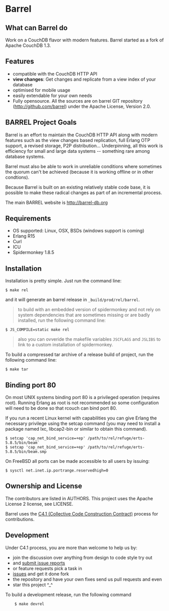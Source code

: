 # Barrel

## What can Barrel do

Work on a CouchDB flavor with modern features. Barrel started as a fork of
Apache CouchDB 1.3.

## Features

- compatible with the CouchDB HTTP API
- **view changes**: Get changes and replicate from a view index of your database
- optimised for mobile usage
- easily extendable for your own needs
- Fully opensource. All the sources are on barrel GIT repository
  (http://github.com/barrel) under the Apache License, Version 2.0.


## BARREL Project Goals

Barrel is an effort to maintain the CouchDB HTTP API along with modern features
such as the view changes based replication, full Erlang OTP support, a revised
storage, P2P distribution... Underpinning, all this work is efficiency for
small and large data systems -- something rare among database systems.

Barrel must also be able to work in unreliable conditions where sometimes the
quorum can't be achieved (because it is working offline or in other
condtions).

Because Barrel is built on an existing relatively stable code base, it is
possible to make these radical changes as part of an incremental process.




The main BARREL website is http://barrel-db.org

## Requirements

- OS supported: Linux, OSX, BSDs (windows support is coming)
- Erlang R15
- Curl
- ICU
- Spidermonkey 1.8.5


## Installation

Installation is pretty simple. Just run the command line:

    $ make rel

and it will generate an barrel release in `_build/prod/rel/barrel`. 

> to build with an embedded version of spidermonkey and not rely on system dependencies that are sometimes missing or are badly installed, run the following command line:

    $ JS_COMPILE=static make rel

> also you can ovveride the makefile variables `JSCFLAGS` and `JSLIBS` to link to a custom installation of spidermonkey.


To build a compressed tar archive of a release build of project, run the
following command line:

    $ make tar

## Binding port 80

On most UNIX systems binding port 80 is a privileged operation (requires
root). Running Erlang as root is not recommended so some configuration
will need to be done so that rcouch can bind port 80.

If you run a recent Linux kernel with capabilities you can give Erlang
the necessary privilege using the setcap command (you may need to install a
package named lxc, libcap2-bin or similar to obtain this command).

    $ setcap 'cap_net_bind_service=+ep' /path/to/rel/refuge/erts-5.8.5/bin/beam`
    $ setcap 'cap_net_bind_service=+ep' /path/to/rel/refuge/erts-5.8.5/bin/beam.smp

On FreeBSD all ports can be made accessible to all users by issuing:

    $ sysctl net.inet.ip.portrange.reservedhigh=0


## Ownership and License

The contributors are listed in AUTHORS. This project uses the Apache License 2
license, see LICENSE.

Barrel uses the [C4.1 (Collective Code Construction
Contract)](http://rfc.zeromq.org/spec:22) process for contributions.

## Development

Under C4.1 process, you are more than welcome to help us by:

* join the discussion over anything from design to code style try out
* and [submit issue reports](https://github.com/barrel/barrel/issues/new)
* or feature requests pick a task in
* [issues](https://github.com/barrel/barrel/issues) and get it done fork
* the repository and have your own fixes send us pull requests and even
* star this project ^_^

To build a development release, run the following command

```
    $ make devrel
```
